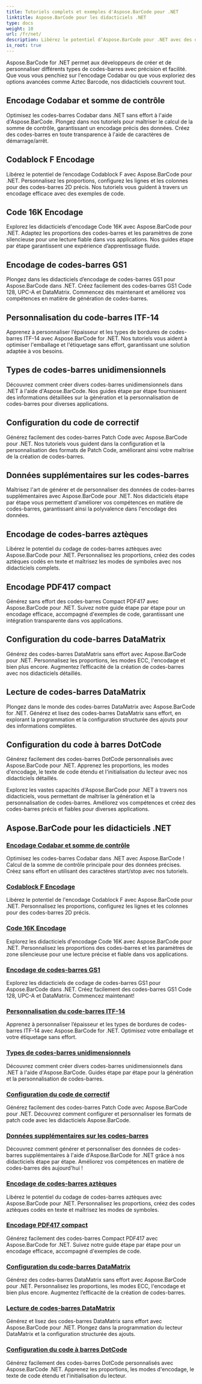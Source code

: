 ```yaml
---
title: Tutoriels complets et exemples d'Aspose.BarCode pour .NET
linktitle: Aspose.BarCode pour les didacticiels .NET
type: docs
weight: 10
url: /fr/net/
description: Libérez le potentiel d’Aspose.BarCode pour .NET avec des didacticiels complets ! Maîtrisez l'encodage Codabar, personnalisez Codablock F, explorez Code 16K, et bien plus encore.
is_root: true
---
```



Aspose.BarCode for .NET permet aux développeurs de créer et de personnaliser différents types de codes-barres avec précision et facilité. Que vous vous penchiez sur l'encodage Codabar ou que vous exploriez des options avancées comme Aztec Barcode, nos didacticiels couvrent tout.

## Encodage Codabar et somme de contrôle

Optimisez les codes-barres Codabar dans .NET sans effort à l'aide d'Aspose.BarCode. Plongez dans nos tutoriels pour maîtriser le calcul de la somme de contrôle, garantissant un encodage précis des données. Créez des codes-barres en toute transparence à l'aide de caractères de démarrage/arrêt.

## Codablock F Encodage

Libérez le potentiel de l’encodage Codablock F avec Aspose.BarCode pour .NET. Personnalisez les proportions, configurez les lignes et les colonnes pour des codes-barres 2D précis. Nos tutoriels vous guident à travers un encodage efficace avec des exemples de code.

## Code 16K Encodage

Explorez les didacticiels d'encodage Code 16K avec Aspose.BarCode pour .NET. Adaptez les proportions des codes-barres et les paramètres de zone silencieuse pour une lecture fiable dans vos applications. Nos guides étape par étape garantissent une expérience d’apprentissage fluide.

## Encodage de codes-barres GS1

Plongez dans les didacticiels d’encodage de codes-barres GS1 pour Aspose.BarCode dans .NET. Créez facilement des codes-barres GS1 Code 128, UPC-A et DataMatrix. Commencez dès maintenant et améliorez vos compétences en matière de génération de codes-barres.

## Personnalisation du code-barres ITF-14

Apprenez à personnaliser l’épaisseur et les types de bordures de codes-barres ITF-14 avec Aspose.BarCode for .NET. Nos tutoriels vous aident à optimiser l'emballage et l'étiquetage sans effort, garantissant une solution adaptée à vos besoins.

## Types de codes-barres unidimensionnels

Découvrez comment créer divers codes-barres unidimensionnels dans .NET à l'aide d'Aspose.BarCode. Nos guides étape par étape fournissent des informations détaillées sur la génération et la personnalisation de codes-barres pour diverses applications.

## Configuration du code de correctif

Générez facilement des codes-barres Patch Code avec Aspose.BarCode pour .NET. Nos tutoriels vous guident dans la configuration et la personnalisation des formats de Patch Code, améliorant ainsi votre maîtrise de la création de codes-barres.

## Données supplémentaires sur les codes-barres

Maîtrisez l'art de générer et de personnaliser des données de codes-barres supplémentaires avec Aspose.BarCode pour .NET. Nos didacticiels étape par étape vous permettent d'améliorer vos compétences en matière de codes-barres, garantissant ainsi la polyvalence dans l'encodage des données.

## Encodage de codes-barres aztèques

Libérez le potentiel du codage de codes-barres aztèques avec Aspose.BarCode pour .NET. Personnalisez les proportions, créez des codes aztèques codés en texte et maîtrisez les modes de symboles avec nos didacticiels complets.

## Encodage PDF417 compact

Générez sans effort des codes-barres Compact PDF417 avec Aspose.BarCode pour .NET. Suivez notre guide étape par étape pour un encodage efficace, accompagné d'exemples de code, garantissant une intégration transparente dans vos applications.

## Configuration du code-barres DataMatrix

Générez des codes-barres DataMatrix sans effort avec Aspose.BarCode pour .NET. Personnalisez les proportions, les modes ECC, l'encodage et bien plus encore. Augmentez l’efficacité de la création de codes-barres avec nos didacticiels détaillés.

## Lecture de codes-barres DataMatrix

Plongez dans le monde des codes-barres DataMatrix avec Aspose.BarCode for .NET. Générez et lisez des codes-barres DataMatrix sans effort, en explorant la programmation et la configuration structurée des ajouts pour des informations complètes.

## Configuration du code à barres DotCode

Générez facilement des codes-barres DotCode personnalisés avec Aspose.BarCode pour .NET. Apprenez les proportions, les modes d'encodage, le texte de code étendu et l'initialisation du lecteur avec nos didacticiels détaillés.

Explorez les vastes capacités d'Aspose.BarCode pour .NET à travers nos didacticiels, vous permettant de maîtriser la génération et la personnalisation de codes-barres. Améliorez vos compétences et créez des codes-barres précis et fiables pour diverses applications.
## Aspose.BarCode pour les didacticiels .NET
### [Encodage Codabar et somme de contrôle](./codabar-encoding-and-checksum/)
Optimisez les codes-barres Codabar dans .NET avec Aspose.BarCode ! Calcul de la somme de contrôle principale pour des données précises. Créez sans effort en utilisant des caractères start/stop avec nos tutoriels.
### [Codablock F Encodage](./codablock-f-encoding/)
Libérez le potentiel de l'encodage Codablock F avec Aspose.BarCode pour .NET. Personnalisez les proportions, configurez les lignes et les colonnes pour des codes-barres 2D précis.
### [Code 16K Encodage](./code-16k-encoding/)
Explorez les didacticiels d'encodage Code 16K avec Aspose.BarCode pour .NET. Personnalisez les proportions des codes-barres et les paramètres de zone silencieuse pour une lecture précise et fiable dans vos applications.
### [Encodage de codes-barres GS1](./gs1-barcode-encoding/)
Explorez les didacticiels de codage de codes-barres GS1 pour Aspose.BarCode dans .NET. Créez facilement des codes-barres GS1 Code 128, UPC-A et DataMatrix. Commencez maintenant!
### [Personnalisation du code-barres ITF-14](./itf-14-barcode-customization/)
Apprenez à personnaliser l’épaisseur et les types de bordures de codes-barres ITF-14 avec Aspose.BarCode for .NET. Optimisez votre emballage et votre étiquetage sans effort.
### [Types de codes-barres unidimensionnels](./one-dimensional-barcode-types/)
Découvrez comment créer divers codes-barres unidimensionnels dans .NET à l'aide d'Aspose.BarCode. Guides étape par étape pour la génération et la personnalisation de codes-barres.
### [Configuration du code de correctif](./patch-code-configuration/)
Générez facilement des codes-barres Patch Code avec Aspose.BarCode pour .NET. Découvrez comment configurer et personnaliser les formats de patch code avec les didacticiels Aspose.BarCode.
### [Données supplémentaires sur les codes-barres](./supplemental-barcode-data/)
Découvrez comment générer et personnaliser des données de codes-barres supplémentaires à l'aide d'Aspose.BarCode for .NET grâce à nos didacticiels étape par étape. Améliorez vos compétences en matière de codes-barres dès aujourd'hui !
### [Encodage de codes-barres aztèques](./aztec-barcode-encoding/)
Libérez le potentiel du codage de codes-barres aztèques avec Aspose.BarCode pour .NET. Personnalisez les proportions, créez des codes aztèques codés en texte et maîtrisez les modes de symboles.
### [Encodage PDF417 compact](./compact-pdf417-encoding/)
Générez facilement des codes-barres Compact PDF417 avec Aspose.BarCode for .NET. Suivez notre guide étape par étape pour un encodage efficace, accompagné d'exemples de code.
### [Configuration du code-barres DataMatrix](./datamatrix-barcode-configuration/)
Générez des codes-barres DataMatrix sans effort avec Aspose.BarCode pour .NET. Personnalisez les proportions, les modes ECC, l'encodage et bien plus encore. Augmentez l’efficacité de la création de codes-barres.
### [Lecture de codes-barres DataMatrix](./datamatrix-barcode-reading/)
Générez et lisez des codes-barres DataMatrix sans effort avec Aspose.BarCode pour .NET. Plongez dans la programmation du lecteur DataMatrix et la configuration structurée des ajouts.
### [Configuration du code à barres DotCode](./dotcode-barcode-configuration/)
Générez facilement des codes-barres DotCode personnalisés avec Aspose.BarCode .NET. Apprenez les proportions, les modes d'encodage, le texte de code étendu et l'initialisation du lecteur.